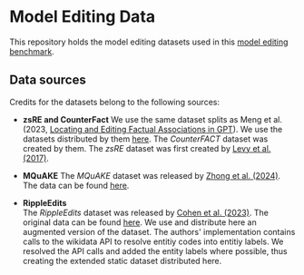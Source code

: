 # Model Editing Data
This repository holds the model editing datasets used in this [model editing benchmark](https://github.com/oneSebastian/model-editing/).

## Data sources
Credits for the datasets belong to the following sources:

- **zsRE and CounterFact**
  We use the same dataset splits as Meng et al. (2023, [Locating and Editing Factual Associations in GPT](https://arxiv.org/abs/2202.05262)). We use the datasets distributed by them [here](https://rome.baulab.info/data/). The *CounterFACT* dataset was created by them. The *zsRE* dataset was first created by [Levy et al. (2017)](https://aclanthology.org/K17-1034/).

- **MQuAKE**
  The *MQuAKE* dataset was released by [Zhong et al. (2024)](https://arxiv.org/abs/2305.14795). The data can be found [here](https://github.com/princeton-nlp/MQuAKE).

- **RippleEdits**  
  The *RippleEdits* dataset was released by [Cohen et al. (2023)](https://arxiv.org/abs/2307.12976). The original data can be found [here](https://github.com/edenbiran/RippleEdits). We use and distribute here an augmented version of the dataset. The authors' implementation contains calls to the wikidata API to resolve entitiy codes into entitiy labels. We resolved the API calls and added the entity labels where possible, thus creating the extended static dataset distributed here.
